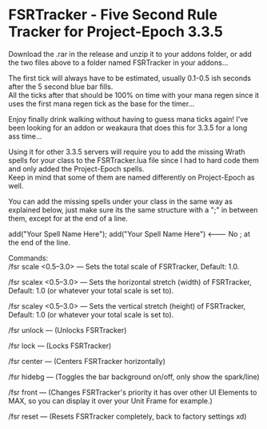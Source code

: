 # FSRTracker - Five Second Rule Tracker for Project-Epoch 3.3.5

Download the .rar in the release and unzip it to your addons folder, or add the two files above to a folder named FSRTracker in your addons...

The first tick will always have to be estimated, usually 0.1-0.5 ish seconds after the 5 second blue bar fills.\
All the ticks after that should be 100% on time with your mana regen since it uses the first mana regen tick as the base for the timer...

Enjoy finally drink walking without having to guess mana ticks again! I've been looking for an addon or weakaura that does this for 3.3.5 for a long ass time...

Using it for other 3.3.5 servers will require you to add the missing Wrath spells for your class to the FSRTracker.lua file since I had to hard code them and only added the Project-Epoch spells.\
Keep in mind that some of them are named differently on Project-Epoch as well.

You can add the missing spells under your class in the same way as explained below, just make sure its the same structure with a ";" in between them, except for at the end of a line.

  add("Your Spell Name Here"); add("Your Spell Name Here") <--- No ; at the end of the line.
  
Commands:\
/fsr scale <0.5–3.0> — Sets the total scale of FSRTracker, Default: 1.0.

/fsr scalex <0.5–3.0> — Sets the horizontal stretch (width) of FSRTracker, Default: 1.0 (or whatever your total scale is set to).

/fsr scaley <0.5–3.0> — Sets the vertical stretch (height) of FSRTracker, Default: 1.0 (or whatever your total scale is set to).

/fsr unlock — (Unlocks FSRTracker)

/fsr lock — (Locks FSRTracker)

/fsr center — (Centers FSRTracker horizontally)

/fsr hidebg — (Toggles the bar background on/off, only show the spark/line)

/fsr front — (Changes FSRTracker's priority it has over other UI Elements to MAX, so you can display it over your Unit Frame for example.)

/fsr reset — (Resets FSRTracker completely, back to factory settings xd)
